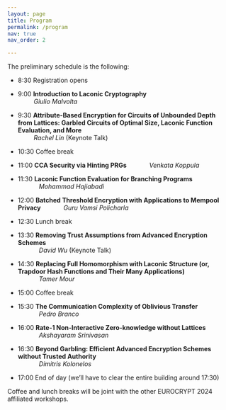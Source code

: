 ```yaml
---
layout: page
title: Program
permalink: /program
nav: true
nav_order: 2

---
```


The preliminary schedule is the following:

- 8:30	Registration opens

- 9:00	**Introduction to Laconic Cryptography** <br>
	&nbsp;&nbsp;&nbsp;&nbsp;&nbsp;&nbsp;&nbsp;&nbsp; *Giulio Malvolta*
- 9:30	**Attribute-Based Encryption for Circuits of Unbounded Depth from Lattices: Garbled Circuits of Optimal Size, Laconic Function Evaluation, and More** <br>
	&nbsp;&nbsp;&nbsp;&nbsp;&nbsp;&nbsp;&nbsp;&nbsp; *Rachel Lin* (Keynote Talk) 

- 10:30 Coffee break

- 11:00	**CCA Security via Hinting PRGs**
	&nbsp;&nbsp;&nbsp;&nbsp;&nbsp;&nbsp;&nbsp;&nbsp;&nbsp;&nbsp;&nbsp; *Venkata Koppula*
- 11:30 **Laconic Function Evaluation for Branching Programs**	
	&nbsp;&nbsp;&nbsp;&nbsp;&nbsp;&nbsp;&nbsp;&nbsp;&nbsp;&nbsp;&nbsp; *Mohammad Hajiabadi*
- 12:00	**Batched Threshold Encryption with Applications to Mempool Privacy** 
	&nbsp;&nbsp;&nbsp;&nbsp;&nbsp;&nbsp;&nbsp;&nbsp;&nbsp;&nbsp;&nbsp; *Guru Vamsi Policharla*

- 12:30 Lunch break

- 13:30 **Removing Trust Assumptions from Advanced Encryption Schemes** <br>
	&nbsp;&nbsp;&nbsp;&nbsp;&nbsp;&nbsp;&nbsp;&nbsp;&nbsp;&nbsp;&nbsp; *David Wu* (Keynote Talk)
- 14:30 **Replacing Full Homomorphism with Laconic Structure (or, Trapdoor Hash Functions and Their Many Applications)**<br>
	&nbsp;&nbsp;&nbsp;&nbsp;&nbsp;&nbsp;&nbsp;&nbsp;&nbsp;&nbsp;&nbsp; *Tamer Mour*

- 15:00 Coffee break

- 15:30 **The Communication Complexity of Oblivious Transfer** <br>
	&nbsp;&nbsp;&nbsp;&nbsp;&nbsp;&nbsp;&nbsp;&nbsp;&nbsp;&nbsp;&nbsp; *Pedro Branco*
- 16:00 **Rate-1 Non-Interactive Zero-knowledge without Lattices** <br>
	&nbsp;&nbsp;&nbsp;&nbsp;&nbsp;&nbsp;&nbsp;&nbsp;&nbsp;&nbsp;&nbsp; *Akshayaram Srinivasan*
- 16:30 **Beyond Garbling: Efficient Advanced Encryption Schemes without Trusted Authority**<br>
	&nbsp;&nbsp;&nbsp;&nbsp;&nbsp;&nbsp;&nbsp;&nbsp;&nbsp;&nbsp;&nbsp; *Dimitris Kolonelos*

- 17:00 End of day  (we’ll have to clear the entire building around 17:30)

Coffee and lunch breaks will be joint with the other EUROCRYPT 2024 affiliated workshops.

